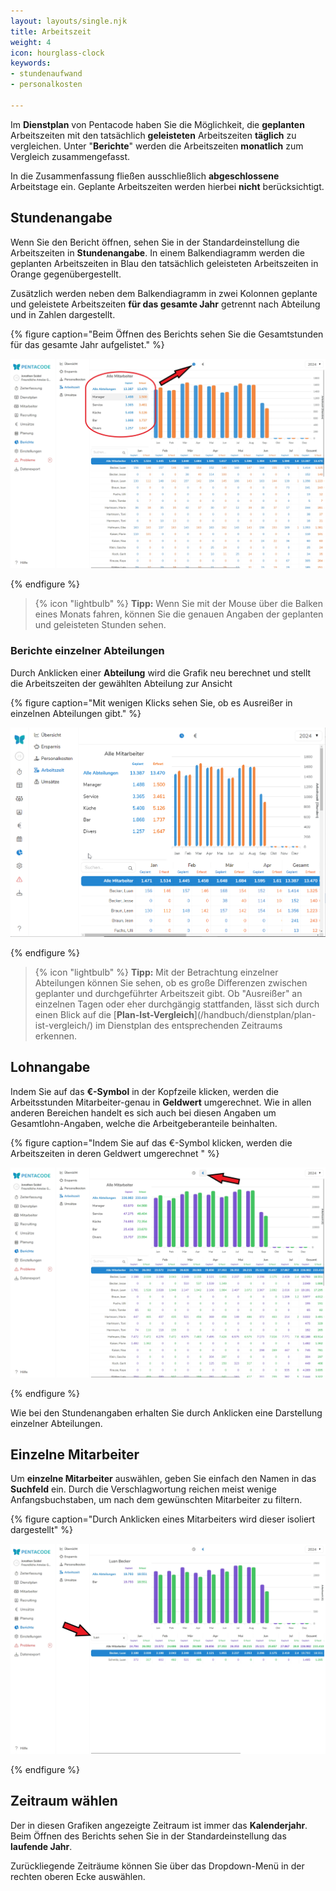 ```yaml
---
layout: layouts/single.njk
title: Arbeitszeit
weight: 4
icon: hourglass-clock
keywords:
- stundenaufwand
- personalkosten

---
```

Im **Dienstplan** von Pentacode haben Sie die Möglichkeit, die **geplanten** Arbeitszeiten mit den tatsächlich **geleisteten** Arbeitszeiten **täglich** zu vergleichen. Unter "**Berichte**" werden die Arbeitszeiten **monatlich** zum Vergleich zusammengefasst.

In die Zusammenfassung fließen ausschließlich **abgeschlossene** Arbeitstage ein. Geplante Arbeitszeiten werden hierbei **nicht** berücksichtigt.

## Stundenangabe

Wenn Sie den Bericht öffnen, sehen Sie in der Standardeinstellung die Arbeitszeiten in **Stundenangabe**. In einem Balkendiagramm werden die geplanten Arbeitszeiten in Blau den tatsächlich geleisteten Arbeitszeiten in Orange gegenübergestellt. 

Zusätzlich werden neben dem Balkendiagramm in zwei Kolonnen geplante und geleistete Arbeitszeiten **für das gesamte Jahr** getrennt nach Abteilung und in Zahlen dargestellt.

{% figure caption="Beim Öffnen des Berichts sehen Sie die Gesamtstunden für das gesamte Jahr aufgelistet." %}

<img src="bericht_gesamtstunden.webp"/>

{% endfigure %}

> {% icon "lightbulb" %} **Tipp:** Wenn Sie mit der Mouse über die Balken eines Monats fahren, können Sie die genauen Angaben der geplanten und geleisteten Stunden sehen.

### Berichte einzelner Abteilungen

Durch Anklicken einer **Abteilung** wird die Grafik neu berechnet und stellt die Arbeitszeiten der gewählten Abteilung zur Ansicht

{% figure caption="Mit wenigen Klicks sehen Sie, ob es Ausreißer in einzelnen Abteilungen gibt." %}

<img src="bericht_abteilung.gif"/>

{% endfigure %}

> {% icon "lightbulb" %} **Tipp:** Mit der Betrachtung einzelner Abteilungen können Sie sehen, ob es große Differenzen zwischen geplanter und durchgeführter Arbeitszeit gibt. Ob "Ausreißer" an einzelnen Tagen oder eher durchgängig stattfanden, lässt sich durch einen Blick auf die [**Plan-Ist-Vergleich**]\(/handbuch/dienstplan/plan-ist-vergleich/) im Dienstplan des entsprechenden Zeitraums erkennen.

## Lohnangabe

Indem Sie auf das **€-Symbol** in der Kopfzeile klicken, werden die Arbeitsstunden Mitarbeiter-genau in **Geldwert** umgerechnet. Wie in allen anderen Bereichen handelt es sich auch bei diesen Angaben um Gesamtlohn-Angaben, welche die Arbeitgeberanteile beinhalten.

{% figure caption="Indem Sie auf das €-Symbol klicken, werden die Arbeitszeiten in deren Geldwert umgerechnet " %}

<img src="bericht_lohn.webp"/>

{% endfigure %}

Wie bei den Stundenangaben erhalten Sie durch Anklicken eine Darstellung einzelner Abteilungen.

## Einzelne Mitarbeiter

Um **einzelne Mitarbeiter** auswählen, geben Sie einfach den Namen in das **Suchfeld** ein. Durch die Verschlagwortung reichen meist wenige Anfangsbuchstaben, um nach dem gewünschten Mitarbeiter zu filtern.

{% figure caption="Durch Anklicken eines Mitarbeiters wird dieser isoliert dargestellt" %}

<img src="bericht_mitarbeiter.webp"/>

{% endfigure %}

## Zeitraum wählen

Der in diesen Grafiken angezeigte Zeitraum ist immer das **Kalenderjahr**. Beim Öffnen des Berichts sehen Sie in der Standardeinstellung das **laufende Jahr**. 

Zurückliegende Zeiträume können Sie über das Dropdown-Menü in der rechten oberen Ecke auswählen. 

